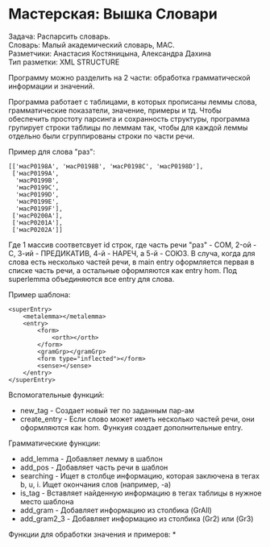# Мастерская: Вышка Словари

Задача: Распарсить словарь. <br>
Словарь: Малый академический словарь, МАС. <br>
Разметчики: Анастасия Костяницына, Александра Дахина <br>
Тип разметки: XML STRUCTURE

Программу можно разделить на 2 части: обработка грамматической информации и значений. 

Программа работает с таблицами, в которых прописаны леммы слова, грамматические показатели, значение, примеры и тд. Чтобы обеспечить простоту парсинга и сохранность структуры, программа групирует строки таблицы по леммам так, чтобы для каждой леммы отдельно были сгруппированы строки по части речи. 

Пример для слова "раз":
```
[['масР0198A', 'масР0198B', 'масР0198C', 'масР0198D'],
 ['масР0199A',
  'масР0199B',
  'масР0199C',
  'масР0199D',
  'масР0199E',
  'масР0199F'],
 ['масР0200A'],
 ['масР0201A'],
 ['масР0202A']]
```
Где 1 массив соответсвует id строк, где часть речи "раз" - COM, 2-ой - С, 3-ий - ПРЕДИКАТИВ, 4-й - НАРЕЧ, а 5-й - СОЮЗ.
В случа, когда для слова есть несколько частей речи, в main entry оформляется первая в списке часть речи, а остальные оформляются как entry hom. Под superlemma объединяются все entry для слова. 

Пример шаблона: 
```
<superEntry>
    <metalemma></metalemma>
    <entry>
        <form>
            <orth></orth>
        </form>
        <gramGrp></gramGrp>
        <form type="inflected"></form>
        <sense></sense>
    </entry>
</superEntry>
```

Вспомогательные функций: 
* new_tag - Создает новый тег по заданным пар-ам
* create_entry - Если слово может иметь несколько частей речи, они оформляются как hom. Функуия создает дополнительные entry.

Грамматические функции: 
* add_lemma - Добавляет лемму в шаблон
* add_pos - Добавляет часть речи в шаблон
* searching - Ищет в столбце информацию, которая заключена в тегах b, u, i. Ищет окончания слов (например, -а)
* is_tag - Вставляет найденную информацию в тегах таблицы в нужное место шаблона
* add_gram - Добавляет информацию из столбика (GrAll)
* add_gram2_3 - Добавляет информацию из столбика (Gr2) или (Gr3)

Функции для обработки значения и примеров: 
*
